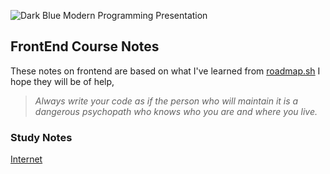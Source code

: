 ![Dark Blue Modern Programming Presentation](https://github.com/Hid-ari/frontend-course/assets/129552545/862f0b4b-736d-4776-8dc4-9b5564728d6b)
## FrontEnd Course Notes
These notes on frontend are based on what I've learned from [roadmap.sh](https://roadmap.sh/frontend) I hope they will be of help,

>*Always write your code as if the person who will maintain it is a dangerous psychopath who knows who you are and where you live.*

### Study Notes
[Internet](./Internet.md)

